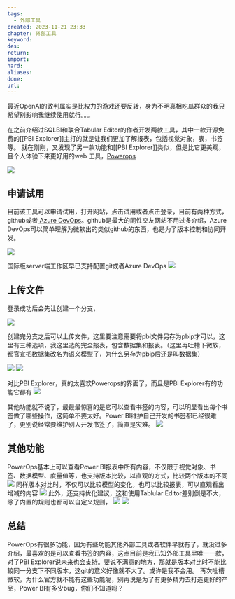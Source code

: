 ```yaml
---
tags:
  - 外部工具
created: 2023-11-21 23:33
chapter: 外部工具
keyword: 
des: 
return: 
import: 
hard: 
aliases: 
done: 
url:
---
```

最近OpenAI的政判属实是比权力的游戏还要反转，身为不明真相吃瓜群众的我只希望别影响我继续使用就行。。。

在之前介绍过SQLBI和联合Tabular Editor的作者开发两款工具，其中一款开源免费的[[PBI Explorer]]主打的就是让我们更加了解报表，包括视觉对象，表，书签等。
就在刚刚，又发现了另一款功能和[[PBI Explorer]]类似，但是比它更美观，且个人体验下来更好用的web 工具，[Powerops](https://portal.powerops.app/)

![](https://s2.loli.net/2023/11/21/DJg8rXjyhU9KmxW.png)

## 申请试用
目前该工具可以申请试用，打开网站，点击试用或者点击登录，目前有两种方式，github或者[ Azure DevOps](https://learn.microsoft.com/zh-cn/azure/devops/user-guide/what-is-azure-devops?view=azure-devops)。github是最大的同性交友网站不用过多介绍，Azure DevOps可以简单理解为微软出的类似github的东西，也是为了版本控制和协同开发。

![](https://s2.loli.net/2023/11/21/odeOp2tVgDZzwxH.png)

国际版server端工作区早已支持配置git或者Azure DevOps
![](https://s2.loli.net/2023/11/21/GSQTuY9oNJsCx5i.png)

## 上传文件
登录成功后会先让创建一个分支，

![](https://s2.loli.net/2023/11/21/5lbvSDj9MRXJpEK.png)

创建完分支之后可以上传文件，这里要注意需要将pbi文件另存为pbip才可以，这里有三种选项，我这里选的完全报表，包含数据集和报表。（这里再吐槽下微软，都官宣把数据集改名为语义模型了，为什么另存为pbip后还是叫数据集）

![](https://s2.loli.net/2023/11/21/nXANKQMwlBgC8TH.png)
![](https://s2.loli.net/2023/11/21/qhfB9Ajs5XcrYGH.png)

对比PBI Explorer，真的太喜欢Powerops的界面了，而且是PBI Explorer有的功能它都有
![](https://s2.loli.net/2023/11/22/a1PQ28odg7JUEWf.png)

其他功能就不说了，最最最惊喜的是它可以查看书签的内容，可以明显看出每个书签做了哪些操作，这简单不要太好。Power BI维护自己开发的书签都已经很难了，更别说经常要维护别人开发书签了，简直是灾难。
![](https://s2.loli.net/2023/11/22/eIqYTfOQXcVsWNF.png)

## 其他功能

PowerOps基本上可以查看Power BI报表中所有内容，不仅限于视觉对象、书签、数据模型、度量值等，也支持版本比较，以直观的方式，比较两个版本的不同
![](https://s2.loli.net/2023/11/22/CacZotTDXKez24g.png)
同样版本对比时，不仅可以比较模型的变化，也可以比较报表，可以直观看出增减的内容
![](https://s2.loli.net/2023/11/22/C2ThO5gcnSlzv8x.png)
此外，还支持优化建议，这和使用Tablular Editor差别倒是不大，除了内置的规则也都可以自定义规则，
![](https://s2.loli.net/2023/11/22/D83KOnl5NoMfaVQ.png)
![](https://s2.loli.net/2023/11/22/zv9sbudeLpkABWI.png)

## 总结

PowerOps有很多功能，因为有些功能其他外部工具或者软件早就有了，就没过多介绍，最喜欢的是可以查看书签的内容，这点目前是我已知外部工具里唯一一款，对了PBI Explorer说未来也会支持。要说不满意的地方，那就是版本对比时不能比较同一分支下不同版本，这git的意义好像就不大了。或许是我不会用。
再次吐槽微软，为什么官方就不能有这些功能呢，别再说是为了有更多精力去打造更好的产品，Power BI有多少bug，你们不知道吗？